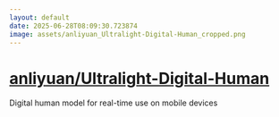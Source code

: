 ```yaml
---
layout: default
date: 2025-06-28T08:09:30.723874
image: assets/anliyuan_Ultralight-Digital-Human_cropped.png
---
```


# [anliyuan/Ultralight-Digital-Human](https://github.com/anliyuan/Ultralight-Digital-Human)

Digital human model for real-time use on mobile devices
